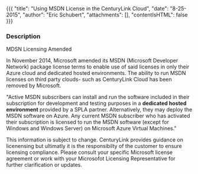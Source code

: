 {{{
  "title": "Using MSDN License in the CenturyLink Cloud",
  "date": "8-25-2015",
  "author": "Eric Schubert",
  "attachments": [],
  "contentIsHTML": false
}}}

### Description

MDSN Licensing Amended

In November 2014, Microsoft amended its MSDN (Microsoft Developer Network) package license terms to enable use of said licenses in only their Azure cloud and dedicated hosted environments. The ability to run MSDN licenses on third party clouds- such as CenturyLink Cloud has been removed by Microsoft.

"Active MSDN subscribers can install and run the software included in their subscription for development and testing purposes in a **dedicated hosted environment** provided by a SPLA partner. Alternatively, they may deploy the MSDN software on Azure. Any current MSDN subscriber who has activated their subscription is licensed to run the MSDN software (except for Windows and Windows Server) on Microsoft Azure Virtual Machines."

This information is subject to change. CenturyLink provides guidance on licenensing but ultimatly it is the responsibilty of the customer to ensure licensing compliance. Please consult your specific Microsoft license agreement or work with your Microsofot Licensing Representative for further clarification or updates.
